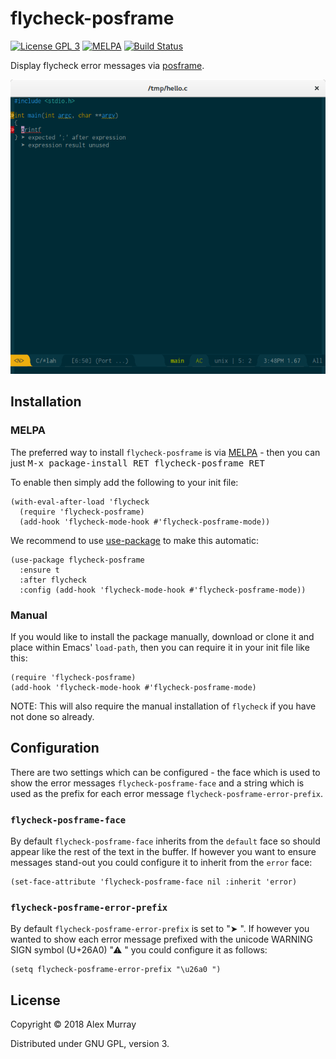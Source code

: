 # flycheck-posframe

[![License GPL 3](https://img.shields.io/badge/license-GPL_3-green.svg)](http://www.gnu.org/licenses/gpl-3.0.txt)
[![MELPA](http://melpa.org/packages/flycheck-posframe-badge.svg)](http://melpa.org/#/flycheck-posframe)
[![Build Status](https://travis-ci.org/alexmurray/flycheck-posframe.svg?branch=master)](https://travis-ci.org/alexmurray/flycheck-posframe)

Display flycheck error messages via
[posframe](https://github.com/tumashu/posframe).

![flycheck-posframe screenshot](screenshots/flycheck-posframe.png)

## Installation

### MELPA

The preferred way to install `flycheck-posframe` is via
[MELPA](http://melpa.org) - then you can just <kbd>M-x package-install RET
flycheck-posframe RET</kbd>

To enable then simply add the following to your init file:

```emacs-lisp
(with-eval-after-load 'flycheck
  (require 'flycheck-posframe)
  (add-hook 'flycheck-mode-hook #'flycheck-posframe-mode))
```

We recommend to use [use-package](https://github.com/jwiegley/use-package) to
make this automatic:

```emacs-lisp
(use-package flycheck-posframe
  :ensure t
  :after flycheck
  :config (add-hook 'flycheck-mode-hook #'flycheck-posframe-mode))
```

### Manual

If you would like to install the package manually, download or clone it and
place within Emacs' `load-path`, then you can require it in your init file like
this:

```emacs-lisp
(require 'flycheck-posframe)
(add-hook 'flycheck-mode-hook #'flycheck-posframe-mode)
```

NOTE: This will also require the manual installation of `flycheck` if you have
not done so already.

## Configuration

There are two settings which can be configured - the face which is used to show
the error messages `flycheck-posframe-face` and a string which is used as the
prefix for each error message `flycheck-posframe-error-prefix`.

### `flycheck-posframe-face`

By default `flycheck-posframe-face` inherits from the `default` face so should
appear like the rest of the text in the buffer. If however you want to ensure
messages stand-out you could configure it to inherit from the `error` face:

```
(set-face-attribute 'flycheck-posframe-face nil :inherit 'error)
```

### `flycheck-posframe-error-prefix`

By default `flycheck-posframe-error-prefix` is set to "➤ ". If however you
wanted to show each error message prefixed with the unicode WARNING SIGN symbol
(U+26A0) "⚠ " you could configure it as follows:

```
(setq flycheck-posframe-error-prefix "\u26a0 ")
```

## License

Copyright © 2018 Alex Murray

Distributed under GNU GPL, version 3.
